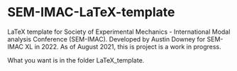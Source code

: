 # SEM-IMAC-LaTeX-template

LaTeX template for Society of Experimental Mechanics - International Modal analysis Conference (SEM-IMAC). Developed by Austin Downey for SEM-IMAC XL in 2022. As of August 2021, this is project is a work in progress. 

What you want is in the folder LaTeX_template. 
